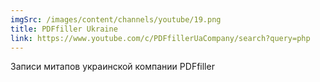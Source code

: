 ```yaml
---
imgSrc: /images/content/channels/youtube/19.png
title: PDFfiller Ukraine
link: https://www.youtube.com/c/PDFfillerUaCompany/search?query=php
---
```


Записи митапов украинской компании PDFfiller
